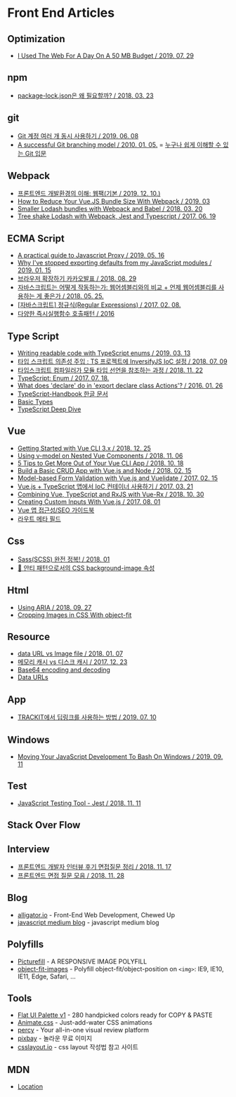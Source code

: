 # Front End Articles

## Optimization
- [I Used The Web For A Day On A 50 MB Budget / 2019. 07. 29](https://www.smashingmagazine.com/2019/07/web-on-50mb-budget/)

## npm
- [package-lock.json은 왜 필요할까? / 2018. 03. 23](https://hyunjun19.github.io/2018/03/23/package-lock-why-need/)

## git
- [Git 계정 여러 개 동시 사용하기 / 2019. 06. 08](https://blog.outsider.ne.kr/1448)
- [A successful Git branching model / 2010. 01. 05.](https://nvie.com/posts/a-successful-git-branching-model/)
= [누구나 쉽게 이해할 수 있는 Git 입문](https://backlog.com/git-tutorial/kr/)

## Webpack
- [프론트엔드 개발환경의 이해: 웹팩(기본 / 2019. 12. 10.)](http://jeonghwan-kim.github.io/series/2019/12/10/frontend-dev-env-webpack-basic.html)
- [How to Reduce Your Vue.JS Bundle Size With Webpack / 2019. 03](https://medium.com/js-dojo/how-to-reduce-your-vue-js-bundle-size-with-webpack-3145bf5019b7)
- [Smaller Lodash bundles with Webpack and Babel / 2018. 03. 20](https://nolanlawson.com/2018/03/20/smaller-lodash-bundles-with-webpack-and-babel/)
- [Tree shake Lodash with Webpack, Jest and Typescript / 2017. 06. 19](https://medium.com/@martin_hotell/tree-shake-lodash-with-webpack-jest-and-typescript-2734fa13b5cd)

## ECMA Script
- [A practical guide to Javascript Proxy / 2019. 05. 16](https://blog.bitsrc.io/a-practical-guide-to-es6-proxy-229079c3c2f0)
- [Why I've stopped exporting defaults from my JavaScript modules / 2019. 01. 15](https://humanwhocodes.com/blog/2019/01/stop-using-default-exports-javascript-module/)
- [브라우저 확장하기 카카오발표 / 2018. 08. 29](https://mk.kakaocdn.net/dn/if-kakao/conf2019/conf_video_2019/1_104_02_m1.mp4)
- [자바스크립트는 어떻게 작동하는가: 웹어셈블리와의 비교 + 언제 웹어셈블리를 사용하는 게 좋은가 / 2018. 05. 25.](https://engineering.huiseoul.com/%EC%9E%90%EB%B0%94%EC%8A%A4%ED%81%AC%EB%A6%BD%ED%8A%B8%EB%8A%94-%EC%96%B4%EB%96%BB%EA%B2%8C-%EC%9E%91%EB%8F%99%ED%95%98%EB%8A%94%EA%B0%80-%EC%9B%B9%EC%96%B4%EC%85%88%EB%B8%94%EB%A6%AC%EC%99%80%EC%9D%98-%EB%B9%84%EA%B5%90-%EC%96%B8%EC%A0%9C-%EC%9B%B9%EC%96%B4%EC%85%88%EB%B8%94%EB%A6%AC%EB%A5%BC-%EC%82%AC%EC%9A%A9%ED%95%98%EB%8A%94-%EA%B2%8C-%EC%A2%8B%EC%9D%80%EA%B0%80-cf48a576ca3)
- [[자바스크립트] 정규식(Regular Expressions) / 2017. 02. 08.](https://beomy.tistory.com/21#recentEntries)
- [다양한 즉시실행함수 호출패턴 / 2016](https://webclub.tistory.com/185)

## Type Script
- [Writing readable code with TypeScript enums / 2019. 03. 13](https://blog.logrocket.com/writing-readable-code-with-typescript-enums-a84864f340e9/)
- [타입 스크립트 의존성 주입 : TS 프로젝트에 InversifyJS IoC 설정 / 2018. 07. 09](https://itnext.io/typescript-dependency-injection-setting-up-inversifyjs-ioc-for-a-ts-project-f25d48799d70)
- [타입스크립트 컴파일러가 모듈 타입 선언을 참조하는 과정 / 2018. 11. 22](https://medium.com/naver-fe-platform/%ED%83%80%EC%9E%85%EC%8A%A4%ED%81%AC%EB%A6%BD%ED%8A%B8-%EC%BB%B4%ED%8C%8C%EC%9D%BC%EB%9F%AC%EA%B0%80-%EB%AA%A8%EB%93%88-%ED%83%80%EC%9E%85-%EC%84%A0%EC%96%B8%EC%9D%84-%EC%B0%B8%EC%A1%B0%ED%95%98%EB%8A%94-%EA%B3%BC%EC%A0%95-5bfc55a88bb6)
- [TypeScript: Enum / 2017. 07. 18.](https://hyunseob.github.io/2017/07/18/typescript-enums/)
- [What does 'declare' do in 'export declare class Actions'? / 2016. 01. 26](https://stackoverflow.com/questions/35019987/what-does-declare-do-in-export-declare-class-actions)
- [TypeScript-Handbook 한글 문서](https://typescript-kr.github.io/)
- [Basic Types](https://www.typescriptlang.org/docs/handbook/basic-types.html)
- [TypeScript Deep Dive](https://basarat.gitbooks.io/typescript/)

## Vue
- [Getting Started with Vue CLI 3.x / 2018. 12. 25](https://stackabuse.com/getting-started-with-vue-cli-3-x/)
- [Using v-model on Nested Vue Components / 2018. 11. 06](https://zaengle.com/blog/using-v-model-on-nested-vue-components)
- [5 Tips to Get More Out of Your Vue CLI App / 2018. 10. 18](https://gofore.com/en/5-tips-to-get-more-out-of-vue-cli/)
- [Build a Basic CRUD App with Vue.js and Node / 2018. 02. 15](https://developer.okta.com/blog/2018/02/15/build-crud-app-vuejs-node)
- [Model-based Form Validation with Vue.js and Vuelidate / 2017. 02. 15](https://alligator.io/vuejs/model-form-validation-vuelidate/)
- [Vue.js + TypeScript 앱에서 IoC 컨테이너 사용하기 / 2017. 03. 21](https://blog.aliencube.org/ko/2017/03/21/using-ioc-container-in-vuejs-typescript-app/)
- [Combining Vue, TypeScript and RxJS with Vue-Rx / 2018. 10. 30](https://codeburst.io/combining-vue-typescript-and-rxjs-with-vue-rx-a084d60b6eac)
- [Creating Custom Inputs With Vue.js / 2017. 08. 01](https://www.smashingmagazine.com/2017/08/creating-custom-inputs-vue-js/)
- [Vue 앱 접근성/SEO 가이드북](https://yamoo9.gitbook.io/vue-a11y-seo/)
- [라우트 메타 필드](https://router.vuejs.org/kr/guide/advanced/meta.html)

## Css
- [Sass(SCSS) 완전 정복! / 2018. 01](https://heropy.blog/2018/01/31/sass/)
- [🚫 안티 패턴으로서의 CSS background-image 속성](https://velog.io/@chris/the-css-background-image-property-as-an-anti-pattern)

## Html
- [Using ARIA / 2018. 09. 27](https://www.w3.org/TR/using-aria/#rule1)
- [Cropping Images in CSS With object-fit](https://alligator.io/css/cropping-images-object-fit/)

## Resource
- [data URL vs Image file / 2018. 01. 07](https://mygumi.tistory.com/282)
- [메모리 캐시 vs 디스크 캐시 / 2017. 12. 23](https://mygumi.tistory.com/275)
- [Base64 encoding and decoding](https://developer.mozilla.org/en-US/docs/Web/API/WindowBase64/Base64_encoding_and_decoding)
- [Data URLs](https://developer.mozilla.org/en-US/docs/Web/HTTP/Basics_of_HTTP/Data_URIs)

## App
- [TRACKIT에서 딥링크를 사용하는 방법 / 2019. 07. 10](https://engineering.linecorp.com/ko/blog/how-to-use-deeplink-in-trackit/)

## Windows
- [Moving Your JavaScript Development To Bash On Windows / 2019. 09. 11](https://www.smashingmagazine.com/2019/09/moving-javascript-development-bash-windows/)

## Test
- [JavaScript Testing Tool - Jest / 2018. 11. 11](https://velog.io/@yesdoing/JavaScript-Testing-Tool-Jest-opjocpva77)

## Stack Over Flow

## Interview
- [프론트엔드 개발자 인터뷰 후기 면접질문 정리 / 2018. 11. 17](https://velog.io/@tmmoond8/%ED%94%84%EB%A1%A0%ED%8A%B8%EC%97%94%EB%93%9C-%EA%B0%9C%EB%B0%9C%EC%9E%90-%EC%9D%B8%ED%84%B0%EB%B7%B0-%ED%9B%84%EA%B8%B0-%EB%A9%B4%EC%A0%91-%EC%A7%88%EB%AC%B8-%EC%A0%95%EB%A6%AC-%EC%9E%91%EC%84%B1-%EC%A4%91)
- [프론트엔드 면접 질문 모음 / 2018. 11. 28](https://velog.io/@honeysuckle/%EC%8B%A0%EC%9E%85-%ED%94%84%EB%A1%A0%ED%8A%B8%EC%97%94%EB%93%9C-%EB%A9%B4%EC%A0%91-%EC%A7%88%EB%AC%B8-%EB%AA%A8%EC%9D%8C)

## Blog
- [alligator.io](https://alligator.io/) - Front-End Web Development, Chewed Up
- [javascript medium blog](https://medium.com/topic/javascript) - javascript medium blog

## Polyfills
- [Picturefill](https://scottjehl.github.io/picturefill/) - A RESPONSIVE IMAGE POLYFILL
- [object-fit-images](https://github.com/fregante/object-fit-images) - Polyfill object-fit/object-position on `<img>`: IE9, IE10, IE11, Edge, Safari, ...

## Tools
- [Flat UI Palette v1](https://flatuicolors.com/palette/defo) - 280 handpicked colors ready for COPY & PASTE
- [Animate.css](https://daneden.github.io/animate.css/) - Just-add-water CSS animations
- [percy](https://percy.io/) - Your all-in-one visual review platform
- [pixbay](https://pixabay.com/ko/) - 놀라운 무료 이미지
- [csslayout.io](https://csslayout.io/) - css layout 작성법 참고 사이트

## MDN
- [Location](https://developer.mozilla.org/ko/docs/Web/API/Location)